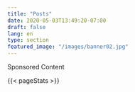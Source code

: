 ```yaml
---
title: "Posts"
date: 2020-05-03T13:49:20-07:00
draft: false
lang: en
type: section
featured_image: "/images/banner02.jpg"
---
```


Sponsored Content

{{< pageStats >}}
